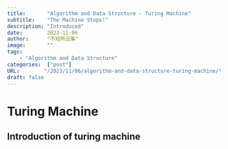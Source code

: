 ```yaml
---
title:       "Algorithm and Data Structure - Turing Machine"
subtitle:    "The Machine Stops!"
description: "Introduced"
date:        2023-11-06
author:      "不知所云集"
image:       ""
tags:
    - "Algorithm and Data Structure"
categories:  ["post"]
URL:        "/2023/11/06/algorithm-and-data-structure-turing-machine/"
draft: false
---
```


# Turing Machine

## Introduction of turing machine